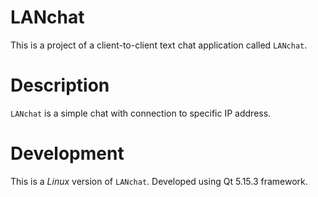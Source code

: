 # LANchat
This is a project of a client-to-client text chat application called `LANchat`.

# Description
`LANchat` is a simple chat with connection to specific IP address.

# Development
This is a *Linux* version of `LANchat`. Developed using Qt 5.15.3 framework.
